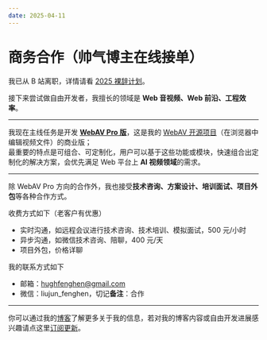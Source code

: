 ```yaml
---
date: 2025-04-11
---
```


# 商务合作（帅气博主在线接单）

我已从 B 站离职，详情请看 [2025 裸辞计划](https://fenghen.me/posts/2025/03/29/_2025-plan/)。

接下来尝试做自由开发者，我擅长的领域是 **Web 音视频、Web 前沿、工程效率**。

---

我现在主线任务是开发 [**WebAV Pro 版**](https://github.com/WebAV-Tech/WebAV-Pro)，这是我的 [WebAV 开源项目](https://github.com/WebAV-Tech/WebAV)（在浏览器中编辑视频文件）的商业版；  
最重要的特点是可组合、可定制化，用户可以基于这些功能或模块，快速组合出定制化的解决方案，会优先满足 Web 平台上 **AI 视频领域**的需求。

---

除 WebAV Pro 方向的合作外，我也接受**技术咨询、方案设计、培训面试、项目外包**等各种合作方式。

收费方式如下（老客户有优惠）

- 实时沟通，如远程会议进行技术咨询、技术培训、模拟面试，500 元/小时
- 异步沟通，如微信技术咨询、陪聊，400 元/天
- 项目外包，价格详聊

我的联系方式如下

- 邮箱：hughfenghen@gmail.com
- 微信：liujun_fenghen，切记**备注**：合作

---

你可以通过我的[博客](https://fenghen.me/)了解更多关于我的信息，若对我的博客内容或自由开发进展感兴趣请点这里[订阅更新](https://fenghen.me/subscribe.html)。
